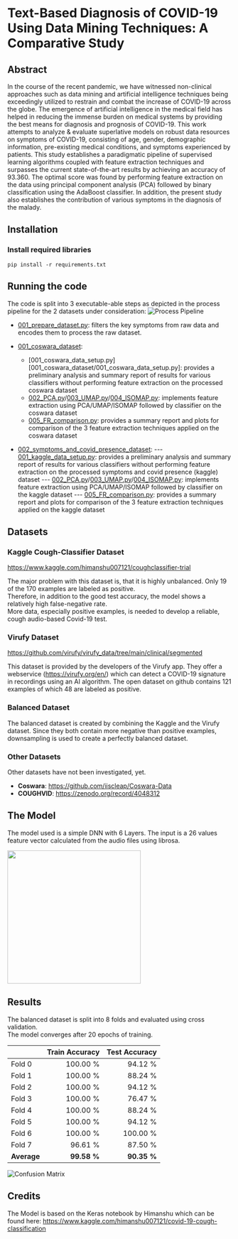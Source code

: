 # Text-Based Diagnosis of COVID-19 Using Data Mining Techniques: A Comparative Study

## Abstract

In the course of the recent pandemic, we have witnessed non-clinical approaches such as data mining and artificial intelligence techniques being exceedingly utilized to restrain and combat the increase of COVID-19 across the globe. The emergence of artificial intelligence in the medical field has helped in reducing the immense burden on medical systems by providing the best means for diagnosis and prognosis of COVID-19. This work attempts to analyze & evaluate superlative models on robust data resources on symptoms of COVID-19, consisting of age, gender, demographic information, pre-existing medical conditions, and symptoms experienced by patients. This study establishes a paradigmatic pipeline of supervised learning algorithms coupled with feature extraction techniques and surpasses the current state-of-the-art results by achieving an accuracy of 93.360. The optimal score was found by performing feature extraction on the data using principal component analysis (PCA) followed by binary classification using the AdaBoost classifier. In addition, the present study also establishes the contribution of various symptoms in the diagnosis of the malady.

## Installation

### Install required libraries

```
pip install -r requirements.txt
```

## Running the code

The code is split into 3 executable-able steps as depicted in the process pipeline for the 2 datasets under consideration:
![Process Pipeline](img/process_pipeline)

- [001_prepare_dataset.py](001_prepare_dataset.py): filters the key symptoms from raw data and encodes them to process the raw dataset.

- [001_coswara_dataset](001_coswara_dataset):
  - [001_coswara_data_setup.py][001_coswara_dataset/001_coswara_data_setup.py]: provides a preliminary analysis and summary report of results for various classifiers without performing feature extraction on the processed coswara dataset
  - [002_PCA.py](001_coswara_dataset/002_PCA.py)/[003_UMAP.py](001_coswara_dataset/003_UMAP.py)/[004_ISOMAP.py](001_coswara_dataset/004_ISOMAP.py): implements feature extraction using PCA/UMAP/ISOMAP followed by classifier on the coswara dataset
  - [005_FR_comparison.py](001_coswara_dataset/005_FR_comparison.py): provides a summary report and plots for comparison of the 3 feature extraction techniques applied on the coswara dataset

- [002_symptoms_and_covid_presence_dataset](002_symptoms_and_covid_presence_dataset):
--- [001_kaggle_data_setup.py](002_symptoms_and_covid_presence_dataset/001_kaggle_data_setup.py): provides a preliminary analysis and summary report of results for various classifiers without performing feature extraction on the processed symptoms and covid presence (kaggle) dataset
--- [002_PCA.py](002_symptoms_and_covid_presence_dataset/002_PCA.py)/[003_UMAP.py](002_symptoms_and_covid_presence_dataset/003_UMAP.py)/[004_ISOMAP.py](002_symptoms_and_covid_presence_dataset/004_ISOMAP.py): implements feature extraction using PCA/UMAP/ISOMAP followed by classifier on the kaggle dataset
--- [005_FR_comparison.py](002_symptoms_and_covid_presence_dataset/005_FR_comparison.py): provides a summary report and plots for comparison of the 3 feature extraction techniques applied on the kaggle dataset
  
## Datasets

### Kaggle Cough-Classifier Dataset

https://www.kaggle.com/himanshu007121/coughclassifier-trial

The major problem with this dataset is, that it is highly unbalanced. Only 19 of the 170 examples are labeled as positive. <br/>
Therefore, in addition to the good test accuracy, the model shows a relatively high false-negative rate. <br/>
More data, especially positive examples, is needed to develop a reliable, cough audio-based Covid-19 test. <br/>

### Virufy Dataset

https://github.com/virufy/virufy_data/tree/main/clinical/segmented

This dataset is provided by the developers of the Virufy app. They offer a webservice (https://virufy.org/en/) which can detect a COVID-19 signature in recordings using an AI algorithm. The open dataset on github contains 121 examples of which 48 are labeled as positive.

### Balanced Dataset

The balanced dataset is created by combining the Kaggle and the Virufy dataset. Since they both contain more negative than positive examples, downsampling is used to create a perfectly balanced dataset.

### Other Datasets

Other datasets have not been investigated, yet.

- **Coswara**: https://github.com/iiscleap/Coswara-Data
- **COUGHVID**: https://zenodo.org/record/4048312

## The Model

The model used is a simple DNN with 6 Layers. The input is a 26 values feature vector calculated from the audio files using librosa.

<img src="img/model.png" width="300">

## Results

The balanced dataset is split into 8 folds and evaluated using cross validation.<br/>
The model converges after 20 epochs of training.

|             | Train Accuracy | Test Accuracy |
| ----------- | -------------: | ------------: |
| Fold 0      |       100.00 % |       94.12 % |
| Fold 1      |       100.00 % |       88.24 % |
| Fold 2      |       100.00 % |       94.12 % |
| Fold 3      |       100.00 % |       76.47 % |
| Fold 4      |       100.00 % |       88.24 % |
| Fold 5      |       100.00 % |       94.12 % |
| Fold 6      |       100.00 % |      100.00 % |
| Fold 7      |        96.61 % |       87.50 % |
| **Average** |    **99.58 %** |   **90.35 %** |

![Confusion Matrix](img/confusion_matrix_balanced.png)

## Credits

The Model is based on the Keras notebook by Himanshu which can be found here:
https://www.kaggle.com/himanshu007121/covid-19-cough-classification
